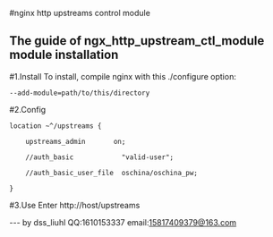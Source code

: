 #nginx http upstreams control module

The guide of ngx_http_upstream_ctl_module module installation
---

#1.Install
To install, compile nginx with this ./configure option:

    --add-module=path/to/this/directory


#2.Config   
  

    location ~^/upstreams {  

        upstreams_admin       on;  

        //auth_basic            "valid-user";  

        //auth_basic_user_file  oschina/oschina_pw;  
    
    }   
 

#3.Use
Enter http://host/upstreams

--- by dss_liuhl 
    QQ:1610153337 
    email:15817409379@163.com

